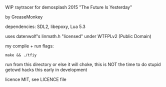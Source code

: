 WIP raytracer for demosplash 2015
"The Future Is Yesterday"

by GreaseMonkey

dependencies: SDL2, libepoxy, Lua 5.3

uses datenwolf's linmath.h "licensed" under WTFPLv2 (Public Domain)

my compile + run flags:

    make && ./tfiy

run from this directory or else it will choke, this is NOT the time to do stupid getcwd hacks this early in development

licence MIT, see LICENCE file

